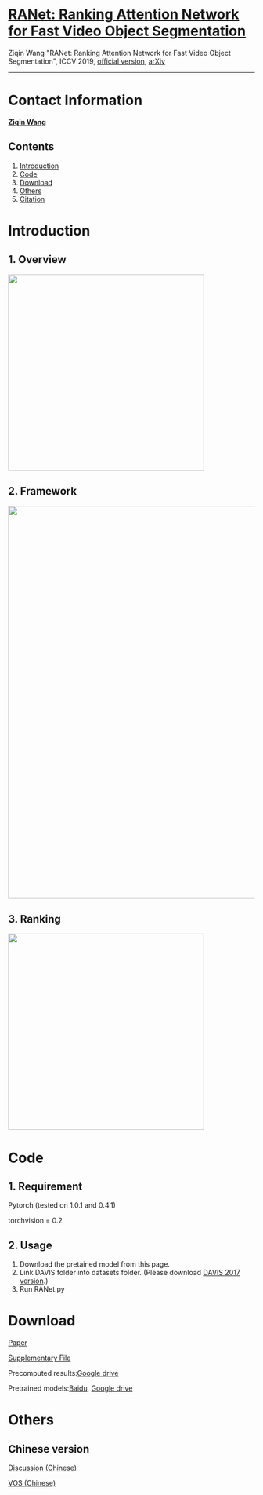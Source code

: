 # [RANet: Ranking Attention Network for Fast Video Object Segmentation](https://github.com/Storife/RANet/) 

Ziqin Wang "RANet: Ranking Attention Network for Fast Video Object Segmentation", ICCV 2019, [official version](http://openaccess.thecvf.com/content_ICCV_2019/papers/Wang_RANet_Ranking_Attention_Network_for_Fast_Video_Object_Segmentation_ICCV_2019_paper.pdf), [arXiv](https://arxiv.org/abs/1908.06647)

***

# Contact Information

**[Ziqin Wang](https://github.com/Storife/)**  


## Contents
1. [Introduction](#introduction)
2. [Code](#code)
3. [Download](#download)
4. [Others](#others)
5. [Citation](#citation)

# Introduction

## 1. Overview
<img src="pics/overview.png" width="400px"/>

## 2. Framework
<img src="pics/RANet.png" width="800px"/>

## 3. Ranking
<img src="pics/Ranking.png" width="400px"/>

# Code
## 1. Requirement
Pytorch (tested on 1.0.1 and 0.4.1)

torchvision = 0.2

## 2. Usage
1. Download the pretained model from this page.
2. Link DAVIS folder into datasets folder. (Please download [DAVIS 2017 version](https://davischallenge.org/davis2017/code.html).)
3. Run RANet.py


# Download
[Paper](https://arxiv.org/abs/1908.06647)

[Supplementary File](https://github.com/Storife/RANet/raw/master/Supp-Ziqin_RANet_Ranking%20Attention%20Network%20for%20Fast%20VOS.pdf)

Precomputed results:[Google drive](https://drive.google.com/folderview?id=1EwvDQiXAKAys_KVLTX5VRu8HggYiiUnl)

Pretrained models:[Baidu](https://pan.baidu.com/s/1_AVtp_IElsU4fr5Jmw9sRA), [Google drive](https://drive.google.com/folderview?id=1EwvDQiXAKAys_KVLTX5VRu8HggYiiUnl)

# Others

## Chinese version
[Discussion (Chinese)](https://zhuanlan.zhihu.com/p/79725498)

[VOS (Chinese)](https://zhuanlan.zhihu.com/c_1152262715987898368)

  







